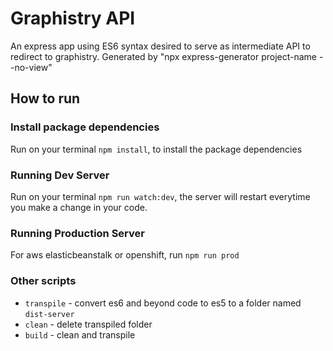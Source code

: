 # Graphistry API

An express app using ES6 syntax desired to serve as intermediate API to redirect to graphistry. Generated by "npx express-generator project-name --no-view"

## How to run

### Install package dependencies

Run on your terminal `npm install`, to install the package dependencies

### Running Dev Server

Run on your terminal `npm run watch:dev`, the server will restart everytime you make a change in your code.

### Running Production Server

For aws elasticbeanstalk or openshift, run `npm run prod`

### Other scripts

- `transpile` - convert es6 and beyond code to es5 to a folder named `dist-server`
- `clean` - delete transpiled folder
- `build` - clean and transpile
